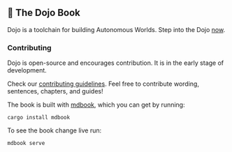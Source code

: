 ## 📖 The Dojo Book

Dojo is a toolchain for building Autonomous Worlds. Step into the Dojo [now](https://book.dojoengine.org/).

### Contributing
Dojo is open-source and encourages contribution. It is in the early stage of development.

Check our [contributing guidelines](./src/misc/contributors.md). Feel free to contribute wording, sentences, chapters, and guides!

The book is built with [mdbook](https://github.com/rust-lang/mdBook), which you can get by running:

```
cargo install mdbook
```

To see the book change live run:

```sh
mdbook serve
```
